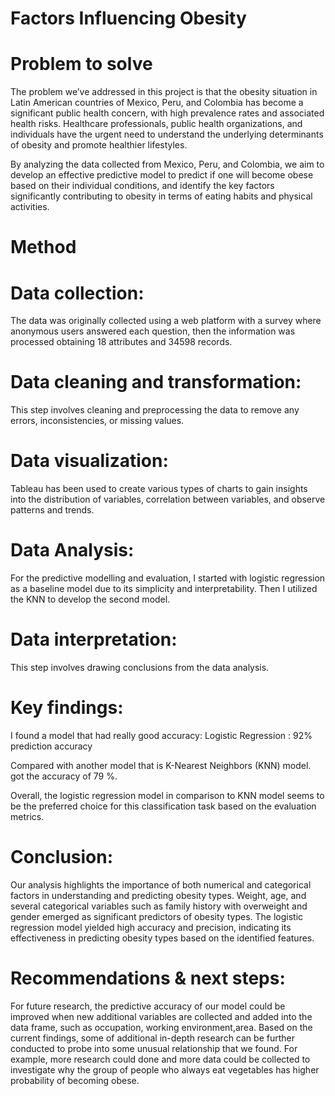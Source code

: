 # Factors Influencing Obesity

# Problem to solve

The problem we’ve addressed in this project is that the obesity situation in Latin American countries of Mexico, Peru, and Colombia has become a significant public health concern, with high prevalence rates and associated health risks. Healthcare professionals, public health organizations, and individuals have the urgent need to understand the underlying determinants of obesity and promote healthier lifestyles.

By analyzing the data collected from Mexico, Peru, and Colombia, we aim to develop an effective predictive model to predict if one will become obese based on their individual conditions, and identify the key factors significantly contributing to obesity in terms of eating habits and physical activities.


# Method

# Data collection:
The data was originally collected using a web platform with a survey where anonymous users answered each question, then the information was processed obtaining 18 attributes and 34598 records.

# Data cleaning and transformation:
This step involves cleaning and preprocessing the data to remove any errors, inconsistencies, or missing values.

# Data visualization:
Tableau has been used to create various types of charts to gain insights into the distribution of variables, correlation between variables, and observe patterns and trends.

# Data Analysis:
For the predictive modelling and evaluation, I started with logistic regression as a baseline model due to its simplicity and interpretability. Then I utilized the KNN to develop the second model.

# Data interpretation: 
This step involves drawing conclusions from the data analysis.

# Key findings:

I found a model that had really good accuracy:
Logistic Regression : 92% prediction accuracy 

Compared with another model that is K-Nearest Neighbors (KNN) model.
got the accuracy of 79 %.

Overall, the logistic regression model in comparison to KNN model seems to be the preferred choice for this classification task based on the evaluation metrics.

# Conclusion:

Our analysis highlights the importance of both numerical and categorical factors in understanding and predicting obesity types. Weight, age, and several categorical variables such as family history with overweight and gender emerged as significant predictors of obesity types. The logistic regression model yielded high accuracy and precision, indicating its effectiveness in predicting obesity types based on the identified features.

# Recommendations & next steps:

For future research, the predictive accuracy of our model could be improved when new additional variables are collected and added into the data frame, such as occupation, working environment,area. Based on the current findings, some of additional in-depth research can be further conducted to probe into some unusual relationship that we found. For example, more research could done and more data could be collected to investigate why the group of people who always eat vegetables has higher probability of becoming obese.
